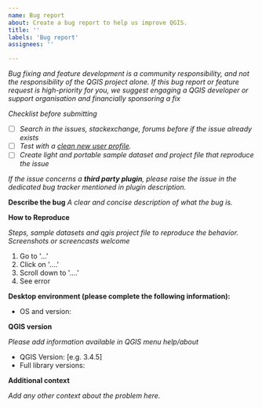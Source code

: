```yaml
---
name: Bug report
about: Create a bug report to help us improve QGIS.
title: ''
labels: 'Bug report'
assignees: ''

---
```


*Bug fixing and feature development is a community responsibility, and not the responsibility of the QGIS project alone.*
*If this bug report or feature request is high-priority for you, we suggest engaging a QGIS developer or support organisation and financially sponsoring a fix*

*Checklist before submitting*

- [ ] *Search in the issues, stackexchange, forums before if the issue already exists*
- [ ] *Test with a [clean new user profile](https://docs.qgis.org/testing/en/docs/user_manual/introduction/qgis_configuration.html?highlight=profile#working-with-user-profiles).*
- [ ] *Create light and portable sample dataset and project file that reproduce the issue*

*If the issue concerns a **third party plugin**, please raise the issue in the dedicated bug tracker mentioned in plugin description.*

**Describe the bug**
*A clear and concise description of what the bug is.*

**How to Reproduce**

*Steps, sample datasets and qgis project file to reproduce the behavior. Screenshots or screencasts welcome*

1. Go to '...'
2. Click on '....'
3. Scroll down to '....'
4. See error


**Desktop environment (please complete the following information):**

 - OS and version:

**QGIS version**

*Please add information available in QGIS menu help/about*

  - QGIS Version: [e.g. 3.4.5]
  - Full library versions:

**Additional context**

*Add any other context about the problem here.*
